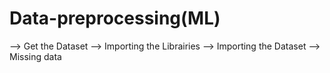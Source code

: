# Data-preprocessing(ML)

--> Get the Dataset
--> Importing the Librairies
--> Importing the Dataset
--> Missing data

